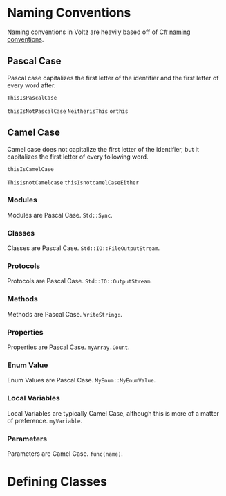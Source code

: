# Naming Conventions

Naming conventions in Voltz are heavily based off of
[C# naming conventions](https://msdn.microsoft.com/en-us/library/ms229043.aspx).

## Pascal Case
Pascal case capitalizes the first letter of the identifier and the first letter
of every word after.

`ThisIsPascalCase`

`thisIsNotPascalCase`
`NeitherisThis`
`orthis`

## Camel Case
Camel case does not capitalize the first letter of the identifier, but it
capitalizes the first letter of every following word.

`thisIsCamelCase`

`ThisisnotCamelcase`
`thisIsnotcamelCaseEither`

### Modules
Modules are Pascal Case. `Std::Sync`.

### Classes
Classes are Pascal Case. `Std::IO::FileOutputStream`.

### Protocols
Protocols are Pascal Case. `Std::IO::OutputStream`.

### Methods
Methods are Pascal Case. `WriteString:`.

### Properties
Properties are Pascal Case. `myArray.Count`.

### Enum Value
Enum Values are Pascal Case. `MyEnum::MyEnumValue`.

### Local Variables
Local Variables are typically Camel Case, although this is more of a matter of
preference. `myVariable`.

### Parameters
Parameters are Camel Case. `func(name)`.

# Defining Classes
